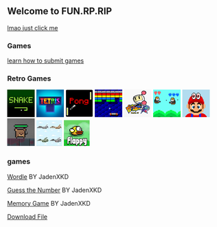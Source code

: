 ## Welcome to FUN.RP.RIP                                                                     




[lmao just click me](https://jadyennbt.github.io/Funny/)





### Games
                                                              


[learn how to submit games](video.html)     


### Retro Games

[![Snake](snake.png "Snake")](snake.html)
[![Tetris](tetris.png "Tetris")](tetris.html)
[![Pong](pong.png "Pong")](pong.html)
[![Breakout](Breakout.png "Breakout")](breakout.html)
[![Bomberman](bomberman.png "Bomberman")](bomberman.html)
[![Jetcat](Jetcat.png "Jetcat")](jetcat.html)
[![super mario Odyssey](mario.png "super mario Odyssey")](Marion.html)
[![Battlenite Pixel](battlenite.png "Battlenite Pixel")](battlenite.html)
[![Mission I The Plane](plane.jpg "Mission I The Plane")](plane.html)
[![Flappy Bird](Bird.png "Flappy bird")](bird.html)


### games 

[Wordle](https://jadyennbt.github.io/wordle-speedrun/)  BY JadenXKD

[Guess the Number](gg.html)  BY JadenXKD

[Memory Game](https://jadyennbt.github.io/memory-game/)  BY JadenXKD






































<a href="patrick.png" download>Download File</a>
